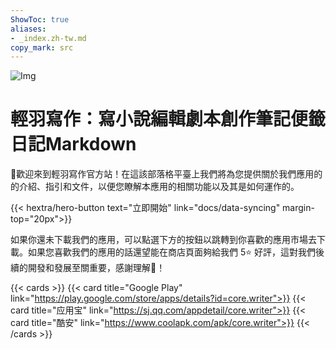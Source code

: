 ```yaml
---
ShowToc: true
aliases:
- _index.zh-tw.md
copy_mark: src
---
```


![Img](/img/app_graphic.jpg)

# 輕羽寫作：寫小說編輯劇本創作筆記便籤日記Markdown

👋歡迎來到輕羽寫作官方站！在這該部落格平臺上我們將為您提供關於我們應用的的介紹、指引和文件，以便您瞭解本應用的相關功能以及其是如何運作的。

<div class="hx-mt-6"></div>
<div class="hx-mb-7">
{{< hextra/hero-button text="立即開始" link="docs/data-syncing" margin-top="20px">}}
</div>

如果你還未下載我們的應用，可以點選下方的按鈕以跳轉到你喜歡的應用市場去下載。如果您喜歡我們的應用的話還望能在商店頁面夠給我們 5⭐ 好評，這對我們後續的開發和發展至關重要，感謝理解🤣！

{{< cards >}}
  {{< card title="Google Play" link="https://play.google.com/store/apps/details?id=core.writer">}}
  {{< card title="应用宝" link="https://sj.qq.com/appdetail/core.writer">}}
  {{< card title="酷安" link="https://www.coolapk.com/apk/core.writer">}}
{{< /cards >}}
